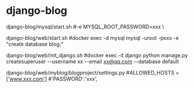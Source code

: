 # django-blog

django-blog/mysql/start.sh 
	#-e MYSQL_ROOT_PASSWORD=xxx \
  
django-blog/web/start.sh
	#docker exec -d mysql mysql -uroot -pxxx -e "create database blog;"
	
django-blog/web/init_django.sh
	#docker exec -it django python manage.py createsuperuser --username xx --email xx@qq.com --database default
	
django-blog/web/myblog/blogproject/settings.py
	#ALLOWED_HOSTS = ['www.xxx.com']
    #'PASSWORD':'xxx',
